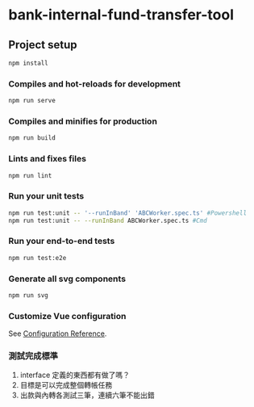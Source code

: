 # bank-internal-fund-transfer-tool

## Project setup

```bash
npm install
```

### Compiles and hot-reloads for development

```bash
npm run serve
```

### Compiles and minifies for production

```bash
npm run build
```

### Lints and fixes files

```bash
npm run lint
```

### Run your unit tests

```bash
npm run test:unit -- '--runInBand' 'ABCWorker.spec.ts' #Powershell
npm run test:unit -- --runInBand ABCWorker.spec.ts #Cmd
```

### Run your end-to-end tests

```bash
npm run test:e2e
```

### Generate all svg components

```bash
npm run svg
```

### Customize Vue configuration

See [Configuration Reference](https://cli.vuejs.org/config/).

### 測試完成標準

1. interface 定義的東西都有做了嗎？
2. 目標是可以完成整個轉帳任務
3. 出款與內轉各測試三筆，連續六筆不能出錯
